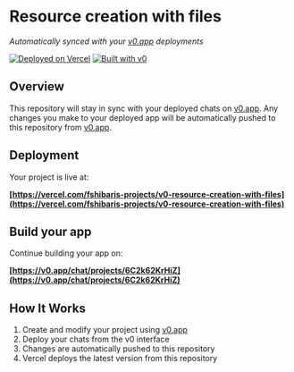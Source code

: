 # Resource creation with files

*Automatically synced with your [v0.app](https://v0.app) deployments*

[![Deployed on Vercel](https://img.shields.io/badge/Deployed%20on-Vercel-black?style=for-the-badge&logo=vercel)](https://vercel.com/fshibaris-projects/v0-resource-creation-with-files)
[![Built with v0](https://img.shields.io/badge/Built%20with-v0.app-black?style=for-the-badge)](https://v0.app/chat/projects/6C2k62KrHiZ)

## Overview

This repository will stay in sync with your deployed chats on [v0.app](https://v0.app).
Any changes you make to your deployed app will be automatically pushed to this repository from [v0.app](https://v0.app).

## Deployment

Your project is live at:

**[https://vercel.com/fshibaris-projects/v0-resource-creation-with-files](https://vercel.com/fshibaris-projects/v0-resource-creation-with-files)**

## Build your app

Continue building your app on:

**[https://v0.app/chat/projects/6C2k62KrHiZ](https://v0.app/chat/projects/6C2k62KrHiZ)**

## How It Works

1. Create and modify your project using [v0.app](https://v0.app)
2. Deploy your chats from the v0 interface
3. Changes are automatically pushed to this repository
4. Vercel deploys the latest version from this repository